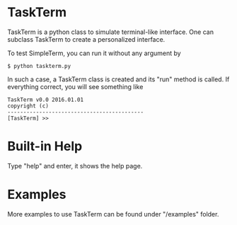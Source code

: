 # TaskTerm
TaskTerm is a python class to simulate terminal-like interface. 
One can subclass TaskTerm to create a personalized interface.

To test SimpleTerm, you can run it without any argument by 

	$ python taskterm.py 

In such a case, a TaskTerm class is created and its "run" method is called. 
If everything correct, you will see something like

	TaskTerm v0.0 2016.01.01
	copyright (c)
	-------------------------------------------
	[TaskTerm] >>

# Built-in Help
Type "help" and enter, it shows the help page.

# Examples
More examples to use TaskTerm can be found under "/examples" folder.

